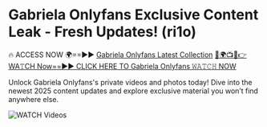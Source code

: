 # Gabriela Onlyfans Exclusive Content Leak - Fresh Updates! (ri1o)

🔥 ACCESS NOW 🌍==►► <a href="https://tinyurl.com/3fjeunct" rel="nofollow">Gabriela Onlyfans Latest Collection</a></h3>
[🔴🌍📺📱👉WA𝚃CH Now==►► CLICK HERE TO Gabriela Onlyfans 𝚆𝙰𝚃𝙲𝙷 NOW](https://tinyurl.com/3fjeunct)

Unlock Gabriela Onlyfans's private videos and photos today! Dive into the newest 2025 content updates and explore exclusive material you won’t find anywhere else.


<a href="https://tinyurl.com/3fjeunct" rel="nofollow" data-target="animated-image.originalLink"><img src="https://camo.githubusercontent.com/8a4f000d20f83aca3bf7ec5f350d767afa0574a8a352519fd8cfa583a6f93a33/68747470733a2f2f692e696d6775722e636f6d2f644a486b345a712e676966" alt="WATCH Videos" data-canonical-src="https://i.imgur.com/dJHk4Zq.gif" style="max-width: 100%; display: inline-block;" data-target="animated-image.originalImage"></a>
